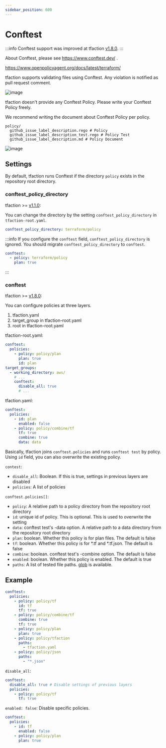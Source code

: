```yaml
---
sidebar_position: 600
---
```


# Conftest

:::info
Conftest support was improved at tfaction [v1.8.0](https://github.com/suzuki-shunsuke/tfaction/releases/tag/v1.8.0).
:::

About Conftest, please see https://www.conftest.dev/ .

https://www.openpolicyagent.org/docs/latest/terraform/

tfaction supports validating files using Conftest.
Any violation is notified as pull request comment.

![image](https://user-images.githubusercontent.com/13323303/150035710-249c4cbd-47fa-46d7-ae0d-28ab4ace1a64.png)

tfaction doesn't provide any Conftest Policy. Please write your Conftest Policy freely.

We recommend writing the document about Conftest Policy per policy.

```
policy/
  github_issue_label_description.rego # Policy
  github_issue_label_description_test.rego # Policy Test
  github_issue_label_description.md # Policy Document
```

![image](https://user-images.githubusercontent.com/13323303/150035773-1702fba7-5058-412f-b41c-f69793237dd7.png)

## Settings

By default, tfaction runs Conftest if the directory `policy` exists in the repository root directory.

### conftest_policy_directory

tfaction >= [v1.1.0](https://github.com/suzuki-shunsuke/tfaction/releases/tag/v1.1.0):

You can change the directory by the setting `conftest_policy_directory` in `tfaction-root.yaml`.

```yaml
conftest_policy_directory: terraform/policy
```

:::info
If you configure the `conftest` field, `conftest_policy_directory` is ignored.
You should migrate `conftest_policy_directory` to `conftest`.

```yaml
conftest:
  - policy: terraform/policy
    plan: true
```

:::

### conftest

tfaction >= [v1.8.0](https://github.com/suzuki-shunsuke/tfaction/releases/tag/v1.8.0):

You can configure policies at three layers.

1. tfaction.yaml
1. target_group in tfaction-root.yaml
1. root in tfaction-root.yaml

tfaction-root.yaml:

```yaml
conftest:
  policies:
    - policy: policy/plan
      plan: true
      id: plan
target_groups:
  - working_directory: aws/
    # ...
    conftest:
      disable_all: true
      # ...
```

tfaction.yaml:

```yaml
conftest:
  policies:
    - id: plan
      enabled: false
    - policy: policy/combine/tf
      tf: true
      combine: true
      data: data
```

Basically, tfaction joins `conftest.policies` and runs `conftest test` by policy.
Using `id` field, you can also overwrite the existing policy.

`contest`:

- `disable_all`: Boolean. If this is true, settings in previous layers are disabled
- `policies`: A list of policies

`conftest.policies[]`:

- `policy`: A relative path to a policy directory from the repository root directory
- `id`: unique id of policy. This is optional. This is used to overwrite the setting
- `data`: conftest test's -data option. A relative path to a data directory from the repository root directory
- `plan`: boolean. Whether this policy is for plan files. The default is false
- `tf`: boolean. Whether this policy is for *.tf and *.tf.json. The default is false
- `combine`: boolean. conftest test's -combine option. The default is false
- `enabled`: boolean. Whether this policy is enabled. The default is true
- `paths`: A list of tested file paths. [glob](https://www.npmjs.com/package/glob) is available.

## Example

```yaml
conftest:
  policies:
    - policy: policy/tf
      id: tf
      tf: true
    - policy: policy/combine/tf
      combine: true
      tf: true
    - policy: policy/plan
      plan: true
    - policy: policy/tfaction
      paths:
        - tfaction.yaml
    - policy: policy/json
      paths:
        - "*.json"
```

`disable_all`:

```yaml
conftest:
  disable_all: true # Disable settings of previous layers
  policies:
    - policy: policy/tf
      tf: true
```

`enabled: false`: Disable specific policies.

```yaml
conftest:
  policies:
    - id: tf
      enabled: false
    - policy: policy/plan
      plan: true
```

